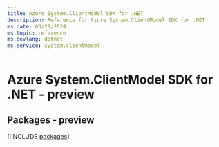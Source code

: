 ```yaml
---
title: Azure System.ClientModel SDK for .NET
description: Reference for Azure System.ClientModel SDK for .NET
ms.date: 03/28/2024
ms.topic: reference
ms.devlang: dotnet
ms.service: system.clientmodel
---
```

# Azure System.ClientModel SDK for .NET - preview
## Packages - preview
[!INCLUDE [packages](system.clientmodel-index.md)]